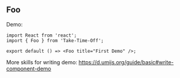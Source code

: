 ## Foo

Demo:

```tsx
import React from 'react';
import { Foo } from 'Take-Time-Off';

export default () => <Foo title="First Demo" />;
```

More skills for writing demo: https://d.umijs.org/guide/basic#write-component-demo
